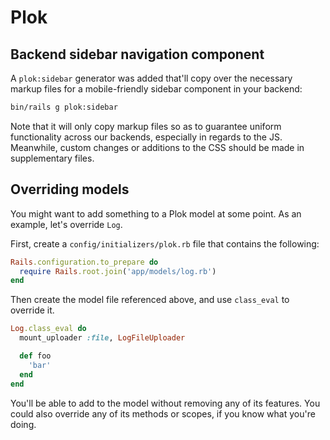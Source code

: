 # Plok

## Backend sidebar navigation component
A `plok:sidebar` generator was added that'll copy over the necessary markup
files for a mobile-friendly sidebar component in your backend:

```bash
bin/rails g plok:sidebar
```

Note that it will only copy markup files so as to guarantee uniform
functionality across our backends, especially in regards to the JS. Meanwhile, 
custom changes or additions to the CSS should be made in supplementary files.

## Overriding models
You might want to add something to a Plok model at some point. As an example, 
let's override `Log`.

First, create a `config/initializers/plok.rb` file that contains the following:

```ruby
Rails.configuration.to_prepare do
  require Rails.root.join('app/models/log.rb')
end
```

Then create the model file referenced above, and use `class_eval` to override
it.
```ruby
Log.class_eval do
  mount_uploader :file, LogFileUploader

  def foo
    'bar'
  end
end
```

You'll be able to add to the model without removing any of its features. You
could also override any of its methods or scopes, if you know what you're doing.
